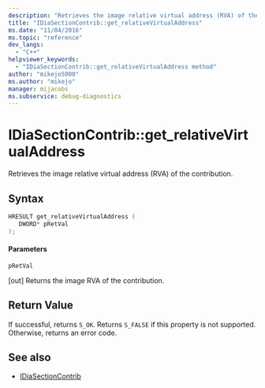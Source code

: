 ```yaml
---
description: "Retrieves the image relative virtual address (RVA) of the contribution."
title: "IDiaSectionContrib::get_relativeVirtualAddress"
ms.date: "11/04/2016"
ms.topic: "reference"
dev_langs:
  - "C++"
helpviewer_keywords:
  - "IDiaSectionContrib::get_relativeVirtualAddress method"
author: "mikejo5000"
ms.author: "mikejo"
manager: mijacobs
ms.subservice: debug-diagnostics
---
```

# IDiaSectionContrib::get_relativeVirtualAddress

Retrieves the image relative virtual address (RVA) of the contribution.

## Syntax

```C++
HRESULT get_relativeVirtualAddress ( 
   DWORD* pRetVal
);
```

#### Parameters
 `pRetVal`

[out] Returns the image RVA of the contribution.

## Return Value
 If successful, returns `S_OK`. Returns `S_FALSE` if this property is not supported. Otherwise, returns an error code.

## See also
- [IDiaSectionContrib](../../debugger/debug-interface-access/idiasectioncontrib.md)
